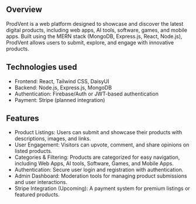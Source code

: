 ## Overview
ProdVent is a web platform designed to showcase and discover the latest digital products, including web apps, AI tools, software, games, and mobile apps. Built using the MERN stack (MongoDB, Express.js, React, Node.js), ProdVent allows users to submit, explore, and engage with innovative products.
## Technologies used
- Frontend: React, Tailwind CSS, DaisyUI
- Backend: Node.js, Express.js, MongoDB
- Authentication: Firebase/Auth or JWT-based authentication
- Payment: Stripe (planned integration)

## Features
- Product Listings: Users can submit and showcase their products with descriptions, images, and links.
- User Engagement: Visitors can upvote, comment, and share opinions on listed products.
- Categories & Filtering: Products are categorized for easy navigation, including Web Apps, AI tools, Software, Games, and Mobile Apps.
- Authentication: Secure user login and registration with authentication.
- Admin Dashboard: Moderation tools for managing product submissions and user interactions.
- Stripe Integration (Upcoming): A payment system for premium listings or featured products.
